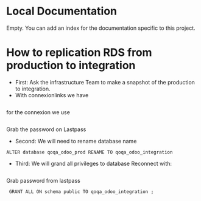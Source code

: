# Local Documentation

Empty. You can add an index for the documentation specific to this project.

# How to replication RDS from production to integration

* First: Ask the infrastructure Team to make a snapshot of the production to integration.
* With connexionlinks we have 
```qoqa-platform-int-db 9451
```
for the connexion we use
```psql -p 9451 -h localhost -U postgres postgres
```
 Grab the password on Lastpass
 
* Second: We will need to rename database name
```
ALTER database qoqa_odoo_prod RENAME TO qoqa_odoo_integration
```
* Third: We will grand all privileges to database 
Reconnect with:
```psql -p 9451 -h localhost -U qoqa_odoo_integration qoqa_odoo_integration
```
Grab password from lastpass
```
 GRANT ALL ON schema public TO qoqa_odoo_integration ;
 ```
